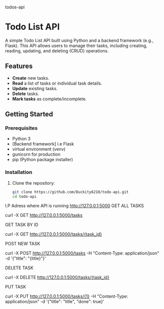 todos-api
# Todo List API

A simple Todo List API built using Python and a backend framework (e.g., Flask). This API allows users to manage their tasks, including creating, reading, updating, and deleting (CRUD) operations.

## Features

- **Create** new tasks.
- **Read** a list of tasks or individual task details.
- **Update** existing tasks.
- **Delete** tasks.
- **Mark tasks** as complete/incomplete.

## Getting Started

### Prerequisites

- Python 3
- [Backend framework] i.e Flask
- virtual environment (venv)
- gunicorn for production
- pip (Python package installer)

### Installation

1. Clone the repository:

   ```bash
   git clone https://github.com/Duckity6210/todo-api.git
   cd todo-api

 I.P Adress where API is running
  http://127.0.0.1:5000
GET ALL TASKS

curl -X GET http://127.0.0.1:5000/tasks

GET TASK BY ID

curl -X GET http://127.0.0.1:5000/tasks/{task_id}

POST NEW TASK

curl -X POST http://127.0.0.1:5000/tasks -H "Content-Type: application/json" -d '{"title": "{title}"}'

DELETE TASK

curl -X DELETE http://127.0.0.1:5000/tasks/{task_id}

PUT TASK

curl -X PUT http://127.0.0.1:5000/tasks/{1} -H "Content-Type: application/json" -d '{"title": "title", "done": true}' 

